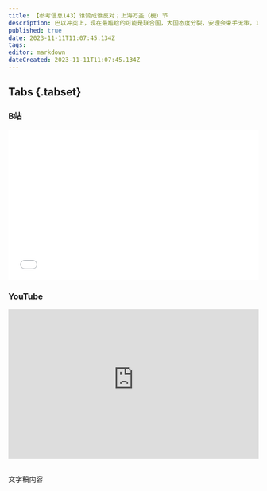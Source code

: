```yaml
---
title: 【参考信息143】谁赞成谁反对；上海万圣（梗）节
description: 巴以冲突上，现在最尴尬的可能是联合国，大国态度分裂，安理会束手无策，10天4份决议草案流产，只能由联大通过不具约束力的决议。我们比较了巴以和俄乌问题的各国投票立场，看看能不能总结出点儿什么。香港这几年人才流失严重，特首公布任内第二份施政报告，今年重点是抢人才、留人才。万圣节来临，上海年轻人把西方的鬼节过出了中国味道、中国气派，变成了批判现实主义的万梗节。《解放日报》旗下账号发文，文化入侵的操心实在大可不必。
published: true
date: 2023-11-11T11:07:45.134Z
tags: 
editor: markdown
dateCreated: 2023-11-11T11:07:45.134Z
---
```


## Tabs {.tabset}
### B站
<div style="position: relative; padding: 30% 45%;">
<iframe style="position: absolute; width: 100%; height: 100%; left: 0; top: 0;" src="//player.bilibili.com/player.html?&bvid=BV16G411X7E7&page=1&as_wide=1&high_quality=1&danmaku=1&autoplay=0" scrolling="no" border="0" frameborder="no" framespacing="0" allowfullscreen="true"></iframe>
</div>

### YouTube
<div style="position: relative; padding: 30% 45%;">
<iframe style="position: absolute; top: 0; left: 0; width: 100%; height: 100%;" src="https://www.youtube-nocookie.com/embed/YouTubeVID" title="YouTube video player" frameborder="0" allow="accelerometer; autoplay; clipboard-write; encrypted-media; gyroscope; picture-in-picture" allowfullscreen></iframe>
</div>

## 

文字稿内容

